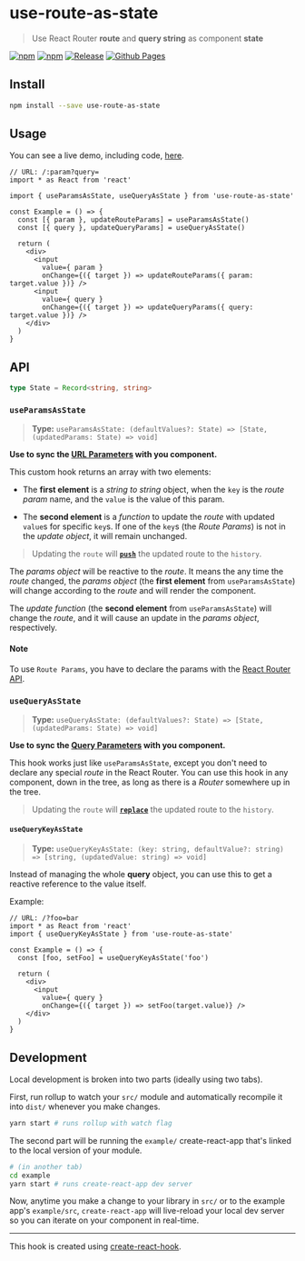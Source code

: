 # use-route-as-state

> Use React Router **route** and **query string** as component **state**

[![npm](https://img.shields.io/npm/v/use-route-as-state?logo=npm&label=version)](https://www.npmjs.com/package/use-route-as-state)
[![npm](https://img.shields.io/npm/dw/use-route-as-state?label=npm)](https://www.npmjs.com/package/use-route-as-state)
[![Release](https://github.com/baruchiro/use-route-as-state/workflows/Release/badge.svg)](https://github.com/baruchiro/use-route-as-state/actions?query=workflow%3ARelease)
[![Github Pages](https://github.com/baruchiro/use-route-as-state/workflows/Github%20Pages/badge.svg)](https://baruchiro.github.io/use-route-as-state/)

## Install

```bash
npm install --save use-route-as-state
```

## Usage

You can see a live demo, including code, [here](https://baruchiro.github.io/use-route-as-state/).

```tsx
// URL: /:param?query=
import * as React from 'react'

import { useParamsAsState, useQueryAsState } from 'use-route-as-state'

const Example = () => {
  const [{ param }, updateRouteParams] = useParamsAsState()
  const [{ query }, updateQueryParams] = useQueryAsState()

  return (
    <div>
      <input
        value={ param }
        onChange={({ target }) => updateRouteParams({ param: target.value })} />
      <input
        value={ query }
        onChange={({ target }) => updateQueryParams({ query: target.value })} />
    </div>
  )
}
```

## API

```typescript
type State = Record<string, string>
```

### `useParamsAsState`

> **Type:** `useParamsAsState: (defaultValues?: State) => [State, (updatedParams: State) => void]`

**Use to sync the [URL Parameters](https://reactrouter.com/web/example/url-params) with you component.**

This custom hook returns an array with two elements:

- The **first element** is a *string to string* object, when the `key` is the *route param* name, and the `value` is the value of this param.

- The **second element** is a *function* to update the *route* with updated `value`s for specific `key`s. If one of the `key`s (the *Route Params*) is not in the *update object*, it will remain unchanged.

> Updating the `route` will [**`push`**](https://reactrouter.com/web/api/history) the updated route to the `history`.

The *params object* will be reactive to the *route*. It means the any time the *route* changed, the *params object* (the **first element** from `useParamsAsState`) will change according to the *route* and will render the component.

The *update function* (the **second element** from `useParamsAsState`) will change the *route*, and it will cause an update in the *params object*, respectively.

#### Note

To use `Route Params`, you have to declare the params with the [React Router API](https://reactrouter.com/web/example/url-params).

### `useQueryAsState`

> **Type:** `useQueryAsState: (defaultValues?: State) => [State, (updatedParams: State) => void]`

**Use to sync the [Query Parameters](https://reactrouter.com/web/example/query-parameters) with you component.**

This hook works just like `useParamsAsState`, except you don't need to declare any special *route* in the React Router. You can use this hook in any component, down in the tree, as long as there is a *Router* somewhere up in the tree.

> Updating the `route` will [**`replace`**](https://reactrouter.com/web/api/history) the updated route to the `history`.

#### `useQueryKeyAsState`

> **Type:** `useQueryKeyAsState: (key: string, defaultValue?: string) => [string, (updatedValue: string) => void]`

Instead of managing the whole **query** object, you can use this to get a reactive reference to the value itself.

Example:

```tsx
// URL: /?foo=bar
import * as React from 'react'
import { useQueryKeyAsState } from 'use-route-as-state'

const Example = () => {
  const [foo, setFoo] = useQueryKeyAsState('foo')

  return (
    <div>
      <input
        value={ query }
        onChange={({ target }) => setFoo(target.value)} />
    </div>
  )
}
```

## Development

Local development is broken into two parts (ideally using two tabs).

First, run rollup to watch your `src/` module and automatically recompile it into `dist/` whenever you make changes.

```bash
yarn start # runs rollup with watch flag
```

The second part will be running the `example/` create-react-app that's linked to the local version of your module.

```bash
# (in another tab)
cd example
yarn start # runs create-react-app dev server
```

Now, anytime you make a change to your library in `src/` or to the example app's `example/src`, `create-react-app` will live-reload your local dev server so you can iterate on your component in real-time.

---

This hook is created using [create-react-hook](https://github.com/hermanya/create-react-hook).
